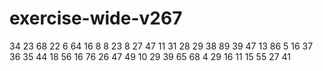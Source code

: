 # exercise-wide-v267
34
23
68
22
6
64
16
8
8
23
8
27
47
11
31
28
29
38
89
39
47
13
86
5
16
37
36
35
44
18
56
16
76
26
47
49
10
29
39
65
68
4
29
16
11
15
55
27
41

